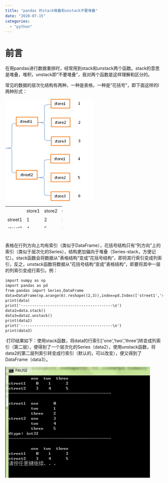 ```yaml
---
title: "pandas 的stack堆叠和unstack不要堆叠"
date: "2020-07-15"
categories: 
  - "python"
---
```


# 前言

在用pandas进行数据重排时，经常用到stack和unstack两个函数。stack的意思是堆叠，堆积，unstack即“不要堆叠”，我对两个函数是这样理解和区分的。

常见的数据的层次化结构有两种，一种是表格，一种是“花括号”，即下面这样的l两种形式：

[![](images/1153897-20171013213916309-1610254152.png)](http://127.0.0.1/?attachment_id=4307)

<table style="border-collapse: collapse; width: 36.2217%; height: 69px;"><tbody><tr style="height: 23px;"><td style="width: 25%; height: 23px;"></td><td style="width: 25%; height: 23px;">store1</td><td style="width: 25%; height: 23px;">store2</td><td style="width: 25%; height: 23px;">store3</td></tr><tr style="height: 23px;"><td style="width: 25%; height: 23px;">street1</td><td style="width: 25%; height: 23px;">1</td><td style="width: 25%; height: 23px;">2</td><td style="width: 25%; height: 23px;">3</td></tr><tr style="height: 23px;"><td style="width: 25%; height: 23px;">street2</td><td style="width: 25%; height: 23px;">4</td><td style="width: 25%; height: 23px;">5</td><td style="width: 25%; height: 23px;">6</td></tr></tbody></table>

 

表格在行列方向上均有索引（类似于DataFrame），花括号结构只有“列方向”上的索引（类似于层次化的Series），结构更加偏向于堆叠（Series-stack，方便记忆）。stack函数会将数据从”表格结构“变成”花括号结构“，即将其行索引变成列索引，反之，unstack函数将数据从”花括号结构“变成”表格结构“，即要将其中一层的列索引变成行索引。例：

```
import numpy as np
import pandas as pd
from pandas import Series,DataFrame
data=DataFrame(np.arange(6).reshape((2,3)),index=pd.Index(['street1','street2']),columns=pd.Index(['one','two','three']))
print(data)
print('-----------------------------------------\n')
data2=data.stack()
data3=data2.unstack()
print(data2)
print('-----------------------------------------\n')
print(data3)
```

·打印结果如下：使用stack函数，将data的行索引\['one','two','three’\]转变成列索引（第二层），便得到了一个层次化的Series（data2），使用unstack函数，将data2的第二层列索引转变成行索引（默认的，可以改变），便又得到了DataFrame（data3）。

[![](images/1153897-20171012213543402-1226924570.png)](http://127.0.0.1/?attachment_id=4308)
